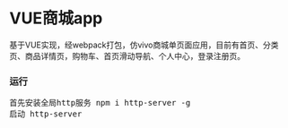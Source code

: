 # VUE商城app
基于VUE实现，经webpack打包，仿vivo商城单页面应用，目前有首页、分类页、商品详情页，购物车、首页滑动导航、个人中心，登录注册页。
<h3>运行</h3>
<pre>
首先安装全局http服务 npm i http-server -g
启动 http-server
</pre>
